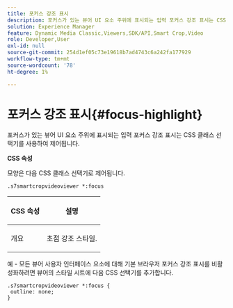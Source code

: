 ```yaml
---
title: 포커스 강조 표시
description: 포커스가 있는 뷰어 UI 요소 주위에 표시되는 입력 포커스 강조 표시는 CSS 클래스 선택기를 사용하여 제어됩니다.
solution: Experience Manager
feature: Dynamic Media Classic,Viewers,SDK/API,Smart Crop,Video
role: Developer,User
exl-id: null
source-git-commit: 254d1ef05c73e19618b7ad4743c6a242fa177929
workflow-type: tm+mt
source-wordcount: '78'
ht-degree: 1%

---
```


# 포커스 강조 표시{#focus-highlight}

포커스가 있는 뷰어 UI 요소 주위에 표시되는 입력 포커스 강조 표시는 CSS 클래스 선택기를 사용하여 제어됩니다.

<!--<a id="section_061E550C1C1D4DB2BD663A898895B38C"></a>-->

**CSS 속성**

모양은 다음 CSS 클래스 선택기로 제어됩니다.

```
.s7smartcropvideoviewer *:focus
```

<table id="table_94EE3F5BBE4547C0B4943471CEE7EDE4"> 
 <thead> 
  <tr> 
   <th colname="col1" class="entry"> <p> CSS 속성 </p> </th> 
   <th colname="col2" class="entry"> <p>설명 </p> </th> 
  </tr> 
 </thead>
 <tbody> 
  <tr> 
   <td colname="col1"> <p> <span class="codeph"> 개요 </span> </p> </td> 
   <td colname="col2"> <p>초점 강조 스타일. </p> </td> 
  </tr> 
 </tbody> 
</table>

예 - 모든 뷰어 사용자 인터페이스 요소에 대해 기본 브라우저 포커스 강조 표시를 비활성화하려면 뷰어의 스타일 시트에 다음 CSS 선택기를 추가합니다.

```
.s7smartcropvideoviewer *:focus { 
 outline: none; 
}
```
